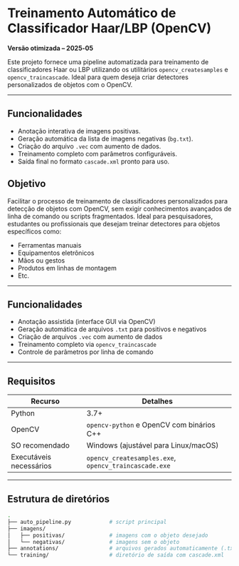 # Treinamento Automático de Classificador Haar/LBP (OpenCV)

**Versão otimizada – 2025‑05**

Este projeto fornece uma pipeline automatizada para treinamento de classificadores Haar ou LBP utilizando os utilitários `opencv_createsamples` e `opencv_traincascade`. Ideal para quem deseja criar detectores personalizados de objetos com o OpenCV.

---

## Funcionalidades

- Anotação interativa de imagens positivas.
- Geração automática da lista de imagens negativas (`bg.txt`).
- Criação do arquivo `.vec` com aumento de dados.
- Treinamento completo com parâmetros configuráveis.
- Saída final no formato `cascade.xml` pronto para uso.

## Objetivo

Facilitar o processo de treinamento de classificadores personalizados para detecção de objetos com OpenCV, sem exigir conhecimentos avançados de linha de comando ou scripts fragmentados. Ideal para pesquisadores, estudantes ou profissionais que desejam treinar detectores para objetos específicos como:

- Ferramentas manuais
- Equipamentos eletrônicos
- Mãos ou gestos
- Produtos em linhas de montagem
- Etc.

---

## Funcionalidades

-  Anotação assistida (interface GUI via OpenCV)
-  Geração automática de arquivos `.txt` para positivos e negativos
-  Criação de arquivos `.vec` com aumento de dados
-  Treinamento completo via `opencv_traincascade`
-  Controle de parâmetros por linha de comando

---

## Requisitos

| Recurso                     | Detalhes                                 |
|----------------------------|------------------------------------------|
| Python                     | 3.7+                                     |
| OpenCV                     | `opencv-python` e OpenCV com binários C++|
| SO recomendado             | Windows (ajustável para Linux/macOS)     |
| Executáveis necessários    | `opencv_createsamples.exe`, `opencv_traincascade.exe` |

---

## Estrutura de diretórios

```bash
.
├── auto_pipeline.py            # script principal
├── imagens/
│   ├── positivas/              # imagens com o objeto desejado
│   └── negativas/              # imagens sem o objeto
├── annotations/                # arquivos gerados automaticamente (.txt, .vec)
└── training/                   # diretório de saída com cascade.xml
